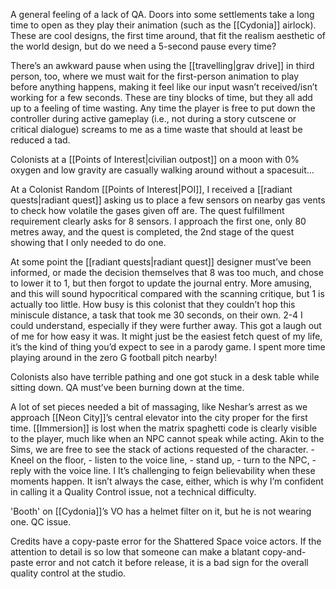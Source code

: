 A general feeling of a lack of QA. Doors into some settlements take a long time to open as they play their animation (such as the [[Cydonia]] airlock). These are cool designs, the first time around, that fit the realism aesthetic of the world design, but do we need a 5-second pause every time? 

There’s an awkward pause when using the [[travelling|grav drive]] in third person, too, where we must wait for the first-person animation to play before anything happens, making it feel like our input wasn’t received/isn’t working for a few seconds. These are tiny blocks of time, but they all add up to a feeling of time wasting. Any time the player is free to put down the controller during active gameplay (i.e., not during a story cutscene or critical dialogue) screams to me as a time waste that should at least be reduced a tad.

Colonists at a [[Points of Interest|civilian outpost]] on a moon with 0% oxygen and low gravity are casually walking around without a spacesuit…

At a Colonist Random [[Points of Interest|POI]], I received a [[radiant quests|radiant quest]] asking us to place a few sensors on nearby gas vents to check how volatile the gases given off are. The quest fulfillment requirement clearly asks for 8 sensors. I approach the first one, only 80 metres away, and the quest is completed, the 2nd stage of the quest showing that I only needed to do one.

At some point the [[radiant quests|radiant quest]] designer must’ve been informed, or made the decision themselves that 8 was too much, and chose to lower it to 1, but then forgot to update the journal entry. More amusing, and this will sound hypocritical compared with the scanning critique, but 1 is actually too little. How busy is this colonist that they couldn’t hop this miniscule distance, a task that took me 30 seconds, on their own. 2-4 I could understand, especially if they were further away. This got a laugh out of me for how easy it was. It might just be the easiest fetch quest of my life, it’s the kind of thing you’d expect to see in a parody game. I spent more time playing around in the zero G football pitch nearby!

Colonists also have terrible pathing and one got stuck in a desk table while sitting down. QA must’ve been burning down at the time.

A lot of set pieces needed a bit of massaging, like Neshar’s arrest as we approach [[Neon City]]’s central elevator into the city proper for the first time. [[Immersion]] is lost when the matrix spaghetti code is clearly visible to the player, much like when an NPC cannot speak while acting. Akin to the Sims, we are free to see the stack of actions requested of the character. 
	- Kneel on the floor, 
	- listen to the voice line, 
	- stand up, 
	- turn to the NPC, 
	- reply with the voice line. I
It’s challenging to feign believability when these moments happen. It isn’t always the case, either, which is why I’m confident in calling it a Quality Control issue, not a technical difficulty.

'Booth' on [[Cydonia]]’s VO has a helmet filter on it, but he is not wearing one. QC issue.

Credits have a copy-paste error for the Shattered Space voice actors. If the attention to detail is so low that someone can make a blatant copy-and-paste error and not catch it before release, it is a bad sign for the overall quality control at the studio.


